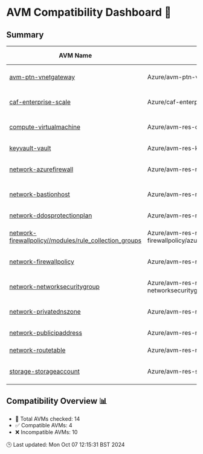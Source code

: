 # AVM Compatibility Dashboard 🚀

<!-- AVM_COMPATIBILITY_DASHBOARD_START -->

## Summary

| AVM Name | AVM Source | AzureRM Version | Terraform Version | Compatibility | Reason | Module Version | AzureRM Constraints |
|----------|------------|-----------------|-------------------|---------------|--------|----------------|---------------------|
| [avm-ptn-vnetgateway](https://registry.terraform.io/modules/Azure/avm-ptn-vnetgateway/azurerm) | Azure/avm-ptn-vnetgateway/azurerm | 4.3.0 | 1.9.7 | ❌ Incompatible | Version constraint mismatch | 0.6.0 | ~> 4.0.0, 4.3.0 |
| [caf-enterprise-scale](https://registry.terraform.io/modules/Azure/caf-enterprise-scale/azurerm) | Azure/caf-enterprise-scale/azurerm | 4.3.0 | 1.9.7 | ❌ Incompatible | Version constraint mismatch | 6.1.0 | ~> 3.107, 4.3.0 |
| [compute-virtualmachine](https://registry.terraform.io/modules/Azure/avm-res-compute-virtualmachine/azurerm) | Azure/avm-res-compute-virtualmachine/azurerm | 4.3.0 | 1.9.7 | ❌ Incompatible | Version constraint mismatch | 0.16.0 | ~> 3.108, 4.3.0 |
| [keyvault-vault](https://registry.terraform.io/modules/Azure/avm-res-keyvault-vault/azurerm) | Azure/avm-res-keyvault-vault/azurerm | 4.3.0 | 1.9.7 | ✅ Compatible | Init successful | 0.9.1 | >= 3.71.0, 4.3.0 |
| [network-azurefirewall](https://registry.terraform.io/modules/Azure/avm-res-network-azurefirewall/azurerm) | Azure/avm-res-network-azurefirewall/azurerm | 4.3.0 | 1.9.7 | ❌ Incompatible | Version constraint mismatch | 0.2.2 | ~> 3.105, 4.3.0 |
| [network-bastionhost](https://registry.terraform.io/modules/Azure/avm-res-network-bastionhost/azurerm) | Azure/avm-res-network-bastionhost/azurerm | 4.3.0 | 1.9.7 | ❌ Incompatible | Version constraint mismatch | 0.3.0 | ~> 3.105, 4.3.0 |
| [network-ddosprotectionplan](https://registry.terraform.io/modules/Azure/avm-res-network-ddosprotectionplan/azurerm) | Azure/avm-res-network-ddosprotectionplan/azurerm | 4.3.0 | 1.9.7 | ✅ Compatible | Init successful | 0.2.0 | >= 3.71.0, 4.3.0 |
| [network-firewallpolicy//modules/rule_collection_groups](https://registry.terraform.io/modules/Azure/avm-res-network-firewallpolicy/azurerm/0.2.3/submodules/modules/rule_collection_groups) | Azure/avm-res-network-firewallpolicy/azurerm//modules/rule_collection_groups | 4.3.0 | 1.9.7 | ❌ Incompatible | Version constraint mismatch | 0.2.3 | ~> 3.71, 4.3.0 |
| [network-firewallpolicy](https://registry.terraform.io/modules/Azure/avm-res-network-firewallpolicy/azurerm) | Azure/avm-res-network-firewallpolicy/azurerm | 4.3.0 | 1.9.7 | ❌ Incompatible | Version constraint mismatch | 0.2.3 | ~> 3.71, 4.3.0 |
| [network-networksecuritygroup](https://registry.terraform.io/modules/Azure/avm-res-network-networksecuritygroup/azurerm) | Azure/avm-res-network-networksecuritygroup/azurerm | 4.3.0 | 1.9.7 | ❌ Incompatible | Version constraint mismatch | 0.2.0 | ~> 3.71, 4.3.0 |
| [network-privatednszone](https://registry.terraform.io/modules/Azure/avm-res-network-privatednszone/azurerm) | Azure/avm-res-network-privatednszone/azurerm | 4.3.0 | 1.9.7 | ❌ Incompatible | Version constraint mismatch | 0.2.0 | >= 3.6.0, <= 3.114.0, 4.3.0 |
| [network-publicipaddress](https://registry.terraform.io/modules/Azure/avm-res-network-publicipaddress/azurerm) | Azure/avm-res-network-publicipaddress/azurerm | 4.3.0 | 1.9.7 | ✅ Compatible | Init successful | 0.1.2 | >= 3.71.0, 4.3.0 |
| [network-routetable](https://registry.terraform.io/modules/Azure/avm-res-network-routetable/azurerm) | Azure/avm-res-network-routetable/azurerm | 4.3.0 | 1.9.7 | ✅ Compatible | Init successful | 0.3.0 | ~> 4.0, 4.3.0 |
| [storage-storageaccount](https://registry.terraform.io/modules/Azure/avm-res-storage-storageaccount/azurerm) | Azure/avm-res-storage-storageaccount/azurerm | 4.3.0 | 1.9.7 | ❌ Incompatible | Version constraint mismatch | 0.2.7 | >= 3.114.0, < 4.0.0, 4.3.0 |

## Compatibility Overview 📊        

- 🔢 Total AVMs checked: 14
- ✅ Compatible AVMs: 4
- ❌ Incompatible AVMs: 10

🕒 Last updated: Mon Oct 07 12:15:31 BST 2024
<!-- AVM_COMPATIBILITY_DASHBOARD_END -->
